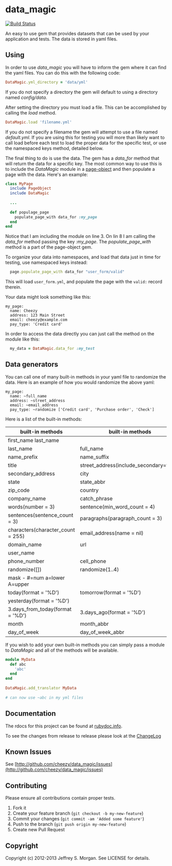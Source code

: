 # data_magic

[![Build Status](http://travis-ci.org/cheezy/data_magic.png)](http://travis-ci.org/cheezy/data_magic)

An easy to use gem that provides datasets that can be used by your application
and tests.  The data is stored in yaml files.

## Using

In order to use _data_magic_ you will have to inform the gem where it can find the yaml files.  You can do this with the following code:

````ruby
DataMagic.yml_directory = 'data/yml'
````

If you do not specify a directory the gem will default to using a directory named _config/data_. 

After setting the directory you must load a file.  This can be accomplished by calling the _load_ method.

````ruby
DataMagic.load 'filename.yml'
````

If you do not specify a filename the gem will attempt to use a file named _default.yml_.  If you are using this for testing you will more than likely want to call load before each test to load the proper data for the specific test, or use the namespaced keys method, detailed below.

The final thing to do is use the data.  The gem has a _data_for_ method that will return the data for a specific key.  The most common way to use this is to include the _DataMagic_ module in a [page-object](https://github.com/cheezy/page-object) and then populate a page with the data.  Here's an example:

````ruby
class MyPage
  include PageObject
  include DataMagic
  
  ...
  
  def populage_page
    populate_page_with data_for :my_page
  end
end
````

Notice that I am including the module on line 3.  On lin 8 I am calling the _data_for_ method passing the key _:my_page_.  The _populate_page_with_ method is a part of the page-object gem.

To organize your data into namespaces, and load that data just in time for testing, use namespaced keys instead:

````ruby
  page.populate_page_with data_for "user_form/valid"
````

This will load `user_form.yml`, and populate the page with the `valid:` record therein.

Your data might look something like this:

    my_page:
      name: Cheezy
      address: 123 Main Street
      email: cheezy@example.com
      pay_type: 'Credit card'

In order to access the data directly you can just call the method on the module like this:

````ruby
  my_data = DataMagic.data_for :my_test
````

## Data generators

You can call one of many built-in methods in your yaml file to randomize the data.  Here is an example of how you would randomize the above yaml:

    my_page:
      name: ~full_name
      address: ~street_address
      email: ~email_address
      pay_type: ~randomize ['Credit card', 'Purchase order', 'Check']

Here is a list of the built-in methods:

| built-in methods | built-in methods |
| --- | --- |
| first_name  last_name |
| last_name | full_name | 
| name_prefix | name_suffix | 
| title | street_address(include_secondary=false) |
| secondary_address | city |
| state | state_abbr |
| zip_code | country |
| company_name | catch_phrase |
| words(number = 3) | sentence(min_word_count = 4) |
| sentences(sentence_count = 3) | paragraphs(paragraph_count = 3) |
| characters(character_count = 255) | email_address(name = nil) | 
| domain_name | url | 
| user_name | 
| phone_number | cell_phone | 
| randomize([]) | randomize(1..4) | 
| mask -  #=num a=lower A=upper |
| today(format = '%D') | tomorrow(format = '%D') |
| yesterday(format = '%D') | 
| 3.days_from_today(format = '%D') | 3.days_ago(format = '%D') |
| month | month_abbr | 
| day_of_week | day_of_week_abbr |


If you wish to add your own built-in methods you can simply pass a module
to _DataMagic_ and all of the methods will be available.

````ruby
module MyData
  def abc
    'abc'
  end
end
   
DataMagic.add_translator MyData
    
# can now use ~abc in my yml files
````

## Documentation

The rdocs for this project can be found at [rubydoc.info](http://rubydoc.info/github/cheezy/data_magic/master/frames).

To see the changes from release to release please look at the [ChangeLog](https://raw.github.com/cheezy/data_magic/master/ChangeLog)



## Known Issues

See [http://github.com/cheezy/data_magic/issues](http://github.com/cheezy/data_magic/issues)

## Contributing

Please ensure all contributions contain proper tests.

1. Fork it
2. Create your feature branch (`git checkout -b my-new-feature`)
3. Commit your changes (`git commit -am 'Added some feature'`)
4. Push to the branch (`git push origin my-new-feature`)
5. Create new Pull Request

## Copyright

Copyright (c) 2012-2013 Jeffrey S. Morgan. See LICENSE for details.
